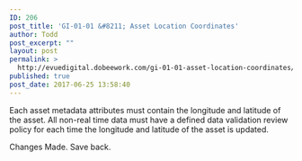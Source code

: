 ```yaml
---
ID: 206
post_title: 'GI-01-01 &#8211; Asset Location Coordinates'
author: Todd
post_excerpt: ""
layout: post
permalink: >
  http://evuedigital.dobeework.com/gi-01-01-asset-location-coordinates/
published: true
post_date: 2017-06-25 13:58:40
---
```

Each asset metadata attributes must contain the longitude and latitude of the asset. All non-real time data must have a defined data validation review policy for each time the longitude and latitude of the asset is updated.

Changes Made. Save back.
